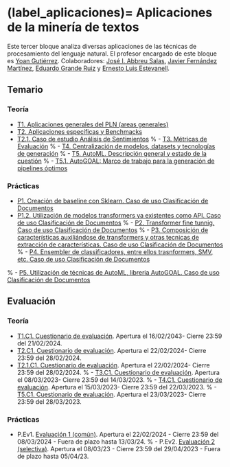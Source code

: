 
(label_aplicaciones)=
Aplicaciones de la minería de textos
====================================

Este tercer bloque analiza diversas aplicaciones de las técnicas de procesamiento del lenguaje natural. El profesor encargado de este bloque es [Yoan Gutiérrez][yoan url]. Colaboradores: [José I. Abbreu Salas][abreu url], [Javier Fernández Martínez][javi url], [Eduardo Grande Ruiz](https://cvnet.cpd.ua.es/curriculum-breve/es/grande-ruiz-eduardo/327690) y [Ernesto Luis Estevanell]().



## Temario


### Teoría

- [T1. Aplicaciones generales del PLN (areas generales)][t1]
- [T2. Aplicaciones específicas y Benchmacks][t2]
- [T2.1. Caso de estudio Análisis de Sentimientos][t2.1]
% - [T3. Métricas de Evaluación][t3]
% - [T4. Centralización de modelos, datasets y tecnologías de generación][t4]
% - [T5. AutoML. Descripción general y estado de la cuestión][t5]
% - [T5.1. AutoGOAL: Marco de trabajo para la generación de pipelines óptimos][t5.1]

### Prácticas

- [P1. Creación de baseline con Sklearn. Caso de uso Clasificación de Documentos][p1]
- [P1.2. Utilización de modelos transformers ya existentes como API. Caso de uso Clasificación de Documentos][p2]
% - [P2. Transformer fine tunnig. Caso de uso Clasificación de Documentos][p3]
% - [P3. Composición de características auxiliándose de transformers y otras tecnicas de extracción de  características. Caso de uso Clasificación de Documentos][p4]
% - [P4. Ensembler de classificadores, entre ellos trasnformers, SMV, etc.  Caso de uso Clasificación  de Documentos][p5]

% - [P5. Utilización de técnicas de AutoML, libreria AutoGOAL.  Caso de uso Clasificación de Documentos][p6]


## Evaluación

### Teoría
 - [T1.C1. Cuestionario de evaluación](https://forms.gle/irLjzcb4S6sy4Frh8). Apertura el 16/02/2043- Cierre 23:59 del 21/02/2024.
 - [T2.C1. Cuestionario de evaluación](https://forms.gle/BNCNyzpiGxntCYL8A). Apertura el 22/02/2024- Cierre 23:59 del 28/02/2024.
 - [T2.1.C1. Cuestionario de evaluación](https://forms.gle/dD4eSErz5LUWLMA86). Apertura el 22/02/2024- Cierre 23:59 del 28/02/2024.
 % - [T3.C1. Cuestionario de evaluación](https://docs.google.com/forms/d/e/1FAIpQLScD2m7ZzwwJvkIDOVICuSy8mfE1wsvSeKaFQ3B23cftJyjYcQ). Apertura el 08/03/2023- Cierre 23:59 del 14/03/2023.
 % - [T4.C1. Cuestionario de evaluación](https://docs.google.com/forms/d/e/1FAIpQLScsfrSzeMWqsAwFrYpl5zEgLOlDt9OZ0D5p8A2fN6Pyh1V3WA/viewform). Apertura el 15/03/2023- Cierre 23:59 del 22/03/2023.
 % - [T5.C1. Cuestionario de evaluación](). Apertura el 23/03/2023- Cierre 23:59 del 28/03/2023.
 

### Prácticas
 - P.Ev1. [Evaluación 1 (común)](https://jaspock.github.io/mtextos2324/bloque3_ev.html#entrega-1-comun). Apertura el 22/02/2024 - Cierre 23:59 del 08/03/2024 - Fuera de plazo hasta 13/03/24.
% - P.Ev2. [Evaluación 2 (selectiva)](https://jaspock.github.io/mtextos2324/bloque3_ev.html#entrega-2-selectiva). Apertura el 08/03/23 - Cierre 23:59 del 29/04/2023 - Fuera de plazo hasta 05/04/23.



[abreu url]: https://scholar.google.es/citations?user=62u6KEkAAAAJ&hl=es
[javi url]: https://cvnet.cpd.ua.es/curriculum-breve/es/fernandez-martinez-javier/321
[yoan url]: https://cvnet.cpd.ua.es/curriculum-breve/es/gutierrez-vazquez-yoan/49618  

[t1]: https://jaspock.github.io/mtextos2324/bloque3_t1_aplicaciones.html
[t2]: https://jaspock.github.io/mtextos2324/bloque3_t2_subaplicaciones-benchmarks.html
[t2.1]: https://jaspock.github.io/mtextos2324/bloque3_t2.1_analisis_sentimientos.html
[t3]: https://jaspock.github.io/mtextos2324/bloque3_t3.1_metricas.html
[t4]: https://jaspock.github.io/mtextos2324/bloque3_t4_centralizacion.html
[t5]: https://jaspock.github.io/mtextos2324/bloque3_t5_automl.html
[t5.1]: https://jaspock.github.io/mtextos2324/bloque3_t5.1_autogoal.html

[p1]: https://jaspock.github.io/mtextos2324/bloque3_p1_SA-Pipeline-Reviews.html
[p2]: https://jaspock.github.io/mtextos2324/bloque3_p2_SA-Transformers-Basic.html
[p3]: https://jaspock.github.io/mtextos2324/bloque3_p3_SA-Transformers-Training-FineTuning.html
[p4]: https://jaspock.github.io/mtextos2324/bloque3_p4_SA-Transformers-Training-Custom.html
[p5]: https://jaspock.github.io/mtextos2324/bloque3_p5-SA-Ensemble.html
[p6]: https://jaspock.github.io/mtextos2324/bloque3_p6_SA-AutoGOAL.html

[ev1]: https://jaspock.github.io/mtextos2324/bloque3_ev.html
